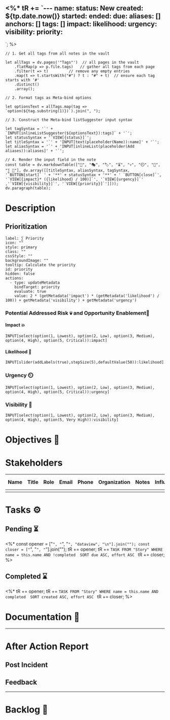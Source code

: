 <%*
tR +=
`---
name: 
status: New
created: ${tp.date.now()}
started:
ended:
due:
aliases: []
anchors: []
tags: []
impact:
likelihood:
urgency: 
visibility: 
priority:
---
`;
%>
```dataviewjs
// 1. Get all tags from all notes in the vault

let allTags = dv.pages('"Tags"')  // all pages in the vault
    .flatMap(p => p.file.tags)   // gather all tags from each page
    .filter(t => t)         // remove any empty entries
    .map(t => t.startsWith("#") ? t : "#" + t)  // ensure each tag starts with '#'
	.distinct()
	.array();

// 2. Format tags as Meta-bind options

let optionsText = allTags.map(tag => `option(${tag.substring(1)})`).join(", ");

// 3. Construct the Meta-bind listSuggester input syntax

let tagSyntax = '`' + `INPUT[inlineListSuggester(${optionsText}):tags]` + '`';
let statusSyntax = '`VIEW[{status}]`';
let titleSyntax = '`' + 'INPUT[text(placeholder(Name)):name]' + '`';
let aliasSyntax = '`' + 'INPUT[inlineList(placeholder(Add aliases)):aliases]' + '`';

// 4. Render the input field in the note
const table = dv.markdownTable(["🪪", "🎭", "🏷️", "⏳", "💀", "⏲️", "🙈", "∑ 📌"], dv.array([[titleSyntax, aliasSyntax, tagSyntax, '`BUTTON[start]` ' + '**' + statusSyntax + '**' + ' `BUTTON[close]`', '`VIEW[{impact}* ({likelihood} / 100)]`', '`VIEW[{urgency}]`' ,'`VIEW[{visibility}]`', '`VIEW[{priority}]`']]));
dv.paragraph(table);
```
# Description


## Prioritization

```meta-bind-button
label: ∑ Priority
icon: ""
style: primary
class: ""
cssStyle: ""
backgroundImage: ""
tooltip: Calculate the priority
id: priority
hidden: false
actions:
  - type: updateMetadata
    bindTarget: priority
    evaluate: true
    value: 2 * (getMetadata('impact') * (getMetadata('likelihood') / 100)) + getMetadata('visibility') + getMetadata('urgency')
```

### Potential Addressed Risk 💀 and Opportunity Enablement🌸

#### Impact 💥

```meta-bind
INPUT[select(option(1, Lowest), option(2, Low), option(3, Medium), option(4, High), option(5, Critical)):impact]
```

#### Likelihood 🎲

`INPUT[slider(addLabels(true),stepSize(5),defaultValue(50)):likelihood]`

### Urgency ⏲️

```meta-bind
INPUT[select(option(1, Lowest), option(2, Low), option(3, Medium), option(4, High), option(5, Critical)):urgency]
```

### Visibility 🙈

```meta-bind
INPUT[select(option(1, Lowest), option(2, Low), option(3, Medium), option(4, High), option(5, Very High)):visibility]
```

# Objectives 🎯


# Stakeholders 

| Name | Title | Role | Email | Phone | Organization | Notes | Influence | Decision Maker | Interest | Last Contact | Alternate Contact | Location/Timezone | Links | Last Updated |
| ---- | ----- | ---- | ----- | ----- | ------------ | ----- | --------- | -------------- | -------- | ------------ | ----------------- | ----------------- | ----- | ------------ |
|      |       |      |       |       |              |       |           |                |          |              |                   |                   |       |              |

# Tasks ⚙️

## Pending ⏳

<%*
const opener = ["`", "`", "`", "dataview", "\n"].join("");
const closer = ["`", "`", "`"].join("");
tR += opener;
tR += `TASK
FROM "Story"
WHERE name = this.name AND !completed 
SORT due ASC, effort ASC
`
tR += closer;
%>

## Completed ⌛

<%*
tR += opener;
tR += `TASK
FROM "Story"
WHERE name = this.name AND completed 
SORT created ASC, effort ASC
`
tR += closer;
%>

# Documentation 📃


---

# After Action Report

## Post Incident


## Feedback 


---

# Backlog 📜
